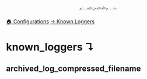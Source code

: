 <p align=center>
   ﷽
</p>

[🏠 Configurations](/docs/CONFIGURATION.md)
[→ Known Loggers](/docs/configurations/known_loggers/#known_loggers)

# known_loggers ↴
## archived_log_compressed_filename



